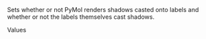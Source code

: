 Sets whether or not PyMol renders shadows casted onto labels and whether
or not the labels themselves cast shadows.

Values
